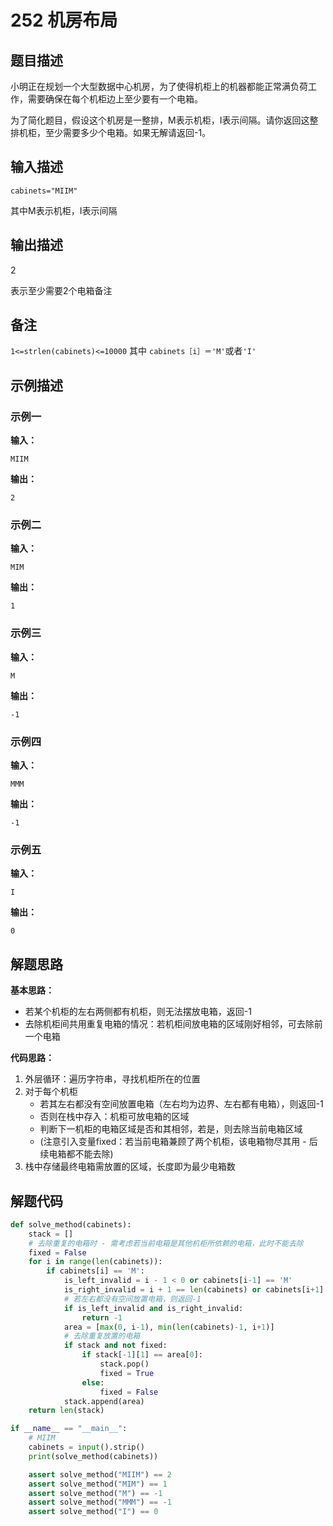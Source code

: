 # 252 机房布局

## 题目描述

小明正在规划一个大型数据中心机房，为了使得机柜上的机器都能正常满负荷工作，需要确保在每个机柜边上至少要有一个电箱。

为了简化题目，假设这个机房是一整排，M表示机柜，I表示间隔。请你返回这整排机柜，至少需要多少个电箱。如果无解请返回-1。

## 输入描述

`cabinets="MIIM"`

其中M表示机柜，I表示间隔

## 输出描述
2

表示至少需要2个电箱备注

## 备注

`1<=strlen(cabinets)<=10000` 其中 `cabinets［i］＝'M'`或者`'I'`

## 示例描述

### 示例一

**输入：**
```text
MIIM
```

**输出：**
```text
2
```

### 示例二

**输入：**
```text
MIM
```

**输出：**
```text
1
```

### 示例三

**输入：**
```text
M
```

**输出：**
```text
-1
```

### 示例四

**输入：**
```text
MMM
```

**输出：**
```text
-1
```

### 示例五

**输入：**
```text
I
```

**输出：**
```text
0
```

## 解题思路

**基本思路：**
- 若某个机柜的左右两侧都有机柜，则无法摆放电箱，返回-1
- 去除机柜间共用重复电箱的情况：若机柜间放电箱的区域刚好相邻，可去除前一个电箱

**代码思路：**
1. 外层循环：遍历字符串，寻找机柜所在的位置
2. 对于每个机柜
    - 若其左右都没有空间放置电箱（左右均为边界、左右都有电箱），则返回-1
    - 否则在栈中存入：机柜可放电箱的区域
    - 判断下一机柜的电箱区域是否和其相邻，若是，则去除当前电箱区域
    - (注意引入变量fixed：若当前电箱兼顾了两个机柜，该电箱物尽其用 - 后续电箱都不能去除)
3. 栈中存储最终电箱需放置的区域，长度即为最少电箱数

## 解题代码
```python
def solve_method(cabinets):
    stack = []
    # 去除重复的电箱时 - 需考虑若当前电箱是其他机柜所依赖的电箱，此时不能去除
    fixed = False
    for i in range(len(cabinets)):
        if cabinets[i] == 'M':
            is_left_invalid = i - 1 < 0 or cabinets[i-1] == 'M'
            is_right_invalid = i + 1 == len(cabinets) or cabinets[i+1] == 'M'
            # 若左右都没有空间放置电箱，则返回-1
            if is_left_invalid and is_right_invalid:
                return -1
            area = [max(0, i-1), min(len(cabinets)-1, i+1)]
            # 去除重复放置的电箱
            if stack and not fixed:
                if stack[-1][1] == area[0]:
                    stack.pop()
                    fixed = True
                else:
                    fixed = False
            stack.append(area)
    return len(stack)

if __name__ == "__main__":
    # MIIM
    cabinets = input().strip()
    print(solve_method(cabinets))

    assert solve_method("MIIM") == 2
    assert solve_method("MIM") == 1
    assert solve_method("M") == -1
    assert solve_method("MMM") == -1
    assert solve_method("I") == 0
```